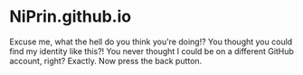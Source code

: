 # NiPrin.github.io
Excuse me, what the hell do you think you're doing!? You thought you could find my identity like this?! You never thought I could be on a different GitHub account, right? Exactly. Now press the back putton.
